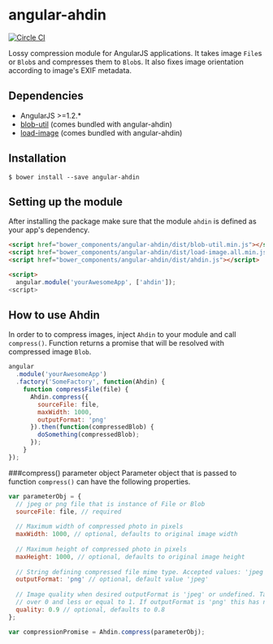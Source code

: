 angular-ahdin
================
[![Circle CI](https://circleci.com/gh/fastmonkeys/angular-ahdin.svg?style=svg&circle-token=63549aa009011e699bd383e96b3f5e0de67b32ec)](https://circleci.com/gh/fastmonkeys/angular-ahdin)

Lossy compression module for AngularJS applications. It takes image `File`s or `Blob`s and compresses them to `Blob`s. It also fixes image orientation according to image's EXIF metadata.

Dependencies
------------
- AngularJS >=1.2.*
- [blob-util](https://github.com/nolanlawson/blob-util) (comes bundled with angular-ahdin)
- [load-image](https://github.com/blueimp/JavaScript-Load-Image) (comes bundled with angular-ahdin)

Installation
------------
```
$ bower install --save angular-ahdin
```

Setting up the module
---------------------
After installing the package make sure that the module `ahdin` is defined as your app's dependency.

```html
<script href="bower_components/angular-ahdin/dist/blob-util.min.js"></script>
<script href="bower_components/angular-ahdin/dist/load-image.all.min.js"></script>
<script href="bower_components/angular-ahdin/dist/ahdin.js"></script>

<script>
  angular.module('yourAwesomeApp', ['ahdin']);
<script>

```

How to use Ahdin
----------------
In order to to compress images, inject `Ahdin` to your module and call `compress()`. Function returns a promise that will be resolved with compressed image `Blob`.

```js
angular
  .module('yourAwesomeApp')
  .factory('SomeFactory', function(Ahdin) {
    function compressFile(file) {
      Ahdin.compress({
        sourceFile: file,
        maxWidth: 1000,
        outputFormat: 'png'
      }).then(function(compressedBlob) {
      	doSomething(compressedBlob);
      });
    }
});
```

###compress() parameter object
Parameter object that is passed to function `compress()` can have the following properties.

```js
var parameterObj = {
  // jpeg or png file that is instance of File or Blob
  sourceFile: file, // required
  
  // Maximum width of compressed photo in pixels
  maxWidth: 1000, // optional, defaults to original image width
  
  // Maximum height of compressed photo in pixels
  maxHeight: 1000, // optional, defaults to original image height
  
  // String defining compressed file mime type. Accepted values: 'jpeg' and 'png'
  outputFormat: 'png' // optional, default value 'jpeg'
  
  // Image quality when desired outputFormat is 'jpeg' or undefined. Take values 
  // over 0 and less or equal to 1. If outputFormat is 'png' this has no effect.
  quality: 0.9 // optional, defaults to 0.8
};

var compressionPromise = Ahdin.compress(parameterObj);
```
